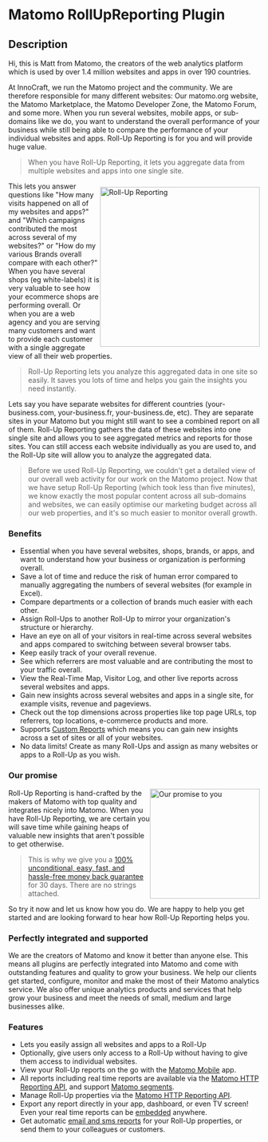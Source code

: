 # Matomo RollUpReporting Plugin

## Description

Hi, this is Matt from Matomo, the creators of the web analytics platform which is used by over 1.4 million websites and apps in over 190 countries.

At InnoCraft, we run the Matomo project and the community. We are therefore responsible for many different websites: Our matomo.org website, the Matomo Marketplace, the Matomo Developer Zone, the Matomo Forum, 
and some more. When you run several websites, mobile apps, or sub-domains like we do, you want to understand the overall 
performance of your business while still being able to compare the performance of your individual websites and apps. Roll-Up Reporting is for you and will provide huge value.
 
> When you have Roll-Up Reporting, it lets you aggregate data from multiple websites and apps into one single site.

<img src="https://www.innocraft.com/innocraft/rollUpReporting.png" style="width:320px;float:right;margin-top:10px;margin-bottom:5px;" alt="Roll-Up Reporting">This lets you answer questions like 
"How many visits happened on all of my websites and apps?" and "Which campaigns contributed the most across several of my websites?" 
or "How do my various Brands overall compare with each other?"
When you have several shops (eg white-labels) it is very valuable to see how your ecommerce shops are performing overall. 
Or when you are a web agency and you are serving many customers and want to provide each customer with a single aggregate view of all their web properties.

> Roll-Up Reporting lets you analyze this aggregated data in one site so easily. It saves you lots of time and helps you gain the insights you need instantly.

Lets say you have separate websites for different countries (your-business.com, your-business.fr, your-business.de, etc). They are separate sites in your Matomo but you might still want to see a combined report on all of them. 
Roll-Up Reporting gathers the data of these websites into one single site and allows you to see aggregated metrics and reports for those sites.
You can still access each website individually as you are used to, and the Roll-Up site will allow you to analyze the aggregated data.
 
> Before we used Roll-Up Reporting, we couldn't get a detailed view of our overall web activity for our work on the Matomo project. Now that we have setup Roll-Up Reporting (which took less than five minutes), we know exactly the most popular content across all sub-domains and websites, we can easily optimise our marketing budget across all our web properties, and it's so much easier to monitor overall growth. 

### Benefits

* Essential when you have several websites, shops, brands, or apps, and want to understand how your business or organization is performing overall.
* Save a lot of time and reduce the risk of human error compared to manually aggregating the numbers of several websites (for example in Excel).
* Compare departments or a collection of brands much easier with each other.
* Assign Roll-Ups to another Roll-Up to mirror your organization's structure or hierarchy.
* Have an eye on all of your visitors in real-time across several websites and apps compared to switching between several browser tabs.
* Keep easily track of your overall revenue.
* See which referrers are most valuable and are contributing the most to your traffic overall.
* View the Real-Time Map, Visitor Log, and other live reports across several websites and apps.
* Gain new insights across several websites and apps in a single site, for example visits, revenue and pageviews.
* Check out the top dimensions across properties like top page URLs, top referrers, top locations, e-commerce products and more.
* Supports [Custom Reports](https://plugins.matomo.org/CustomReports) which means you can gain new insights across a set of sites or all of your websites.
* No data limits! Create as many Roll-Ups and assign as many websites or apps to a Roll-Up as you wish.

### Our promise

<a href="https://shop.matomo.org/refund-policy/" target="_blank"><img src="https://shop.matomo.org/wp-content/uploads/2016/10/money_back-300x294.png" style="width:220px;float:right;margin-bottom: 10px;" alt="Our promise to you"></a>Roll-Up Reporting is hand-crafted by the makers of Matomo with top quality and integrates nicely into Matomo. When you have Roll-Up Reporting, we are certain you will save time while gaining heaps of valuable new insights that aren't possible to get otherwise.

> This is why we give you a [100% unconditional, easy, fast, and hassle-free money back guarantee](https://shop.matomo.org/refund-policy/) for 30 days. There are no strings attached.

So try it now and let us know how you do. We are happy to help you get started and are looking forward to hear how Roll-Up Reporting helps you.

### Perfectly integrated and supported

We are the creators of Matomo and know it better than anyone else. This means all plugins are perfectly integrated into Matomo and come with outstanding features and quality to grow your business. We help our clients get started, configure, monitor and make the most of their Matomo analytics service. We also offer unique analytics products and services that help grow your business and meet the needs of small, medium and large businesses alike.

### Features

* Lets you easily assign all websites and apps to a Roll-Up
* Optionally, give users only access to a Roll-Up without having to give them access to individual websites.
* View your Roll-Up reports on the go with the [Matomo Mobile](https://plugins.matomo.org) app.
* All reports including real time reports are available via the [Matomo HTTP Reporting API](https://developer.matomo.org/api-reference/tracking-api), and support [Matomo segments](https://matomo.org/docs/segmentation/).
* Manage Roll-Up properties via the [Matomo HTTP Reporting API](https://developer.matomo.org/api-reference/tracking-api).
* Export any report directly in your app, dashboard, or even TV screen! Even your real time reports can be [embedded](https://matomo.org/docs/embed-piwik-report/) anywhere.
* Get automatic [email and sms reports](https://matomo.org/docs/email-reports/) for your Roll-Up properties, or send them to your colleagues or customers. 
